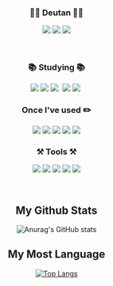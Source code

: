 <div align="center">
<h3 align="center">🧑‍💻 Deutan 🧑‍💻</h3>
<p align="center">
  <img src="https://img.shields.io/badge/GitHub-gray?style=flat&logo=GitHub&logoColor=black"/>
  <img src="https://img.shields.io/badge/Notion-b4f5bd?style=flat&logo=Notion&logoColor=black"/>
  <a href="https://hits.seeyoufarm.com"><img src="https://hits.seeyoufarm.com/api/count/incr/badge.svg?url=https%3A%2F%2Fgithub.com%2FDeutan99&count_bg=%2379C83D&title_bg=%23555555&icon=&icon_color=%23E7E7E7&title=hits&edge_flat=false"/></a>
</p>
</br>

<h3 align="center">📚 Studying 📚</h3>
<p align="center">
  <img src="https://img.shields.io/badge/html5-E34F26?style=flat&logo=html5&logoColor=white">
  <img src="https://img.shields.io/badge/css-1572B6?style=flate&logo=css3&logoColor=white">
  <img src="https://img.shields.io/badge/JavaScript-F7DF1E?style=flat&logo=JavaScript&logoColor=white"/></a>&nbsp</a>
  <img src="https://img.shields.io/badge/React-61DAFB?style=flat&logo=react&logoColor=black">
  <img src="https://img.shields.io/badge/Python-white?style=flat&logo=Python&logoColor=#3776AB"/></a>&nbsp
</p>
<h3 align="center"> Once I've used ✏️</h3>
<p align="center">
  <img src="https://img.shields.io/badge/Java-007396?style=flat&logo=Java&logoColor=white"> 
  <img src="https://img.shields.io/badge/firebase-FFCA28?style=flat&logo=firebase&logoColor=white">
  <img src="https://img.shields.io/badge/React_Native-61DAFB?style=flat&logo=react&logoColor=black">
  <img src="https://img.shields.io/badge/c-A8B9CC?style=flat-square&logo=c%2B%2B&logoColor=white"/> 
  <img src="https://img.shields.io/badge/c++-00599C?style=flat-square&logo=c%2B%2B&logoColor=white"/>
</p>

<h3 align="center"> ⚒️ Tools ⚒️ </h3>
<p align="center">
  <img src="https://img.shields.io/badge/GitHub-gray?style=flat&logo=GitHub&logoColor=black"/>
  <img src="https://img.shields.io/badge/Figma-F24E1E?style=flat&logo=Figma&logoColor=white"/>
  <img src="https://img.shields.io/badge/Discord-5865F2?style=flat&logo=Discord&logoColor=white"/>
  <img src="https://img.shields.io/badge/Visual_Studio_Code-007ACC?style=flat&logo=VisualStudioCode&logoColor=white"/>
  <img src="https://img.shields.io/badge/ESLint-4B32C3?style=flat&logo=ESLint&logoColor=white"/>
</p>

</br>

<h2>My Github Stats</h2>

![Anurag's GitHub stats](https://github-readme-stats.vercel.app/api?username=Deutan99&theme=dark&show_icons=true)

<h2>My Most Language</h2>

[![Top Langs](https://github-readme-stats.vercel.app/api/top-langs/?username=Deutan99&layout=compact)](https://github.com/Deutan99)
</div>
